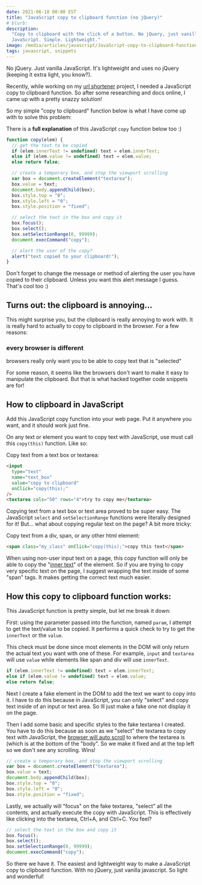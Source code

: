 ```yaml
---
date: 2021-06-18 00:00 EST
title: "JavaScript copy to clipboard function (no jQuery)"
# blurb:
description:
  "Copy to clipboard with the click of a button. No jQuery, just vanilla
  JavaScript. Simple. Lightweight."
image: /media/articles/javascript/JavaScript-copy-to-clipboard-function-lightweight-and-with-no-jQuery-2.jpg
tags: javascript, snippets
---
```


No jQuery. Just vanilla JavaScript. It's lightweight and uses no jQuery (keeping
it extra light, you know?).

Recently, while working on my [url shortener](https://other.link) project, I
needed a JavaScript copy to clipboard function. So after some researching and
docs online, I came up with a pretty snazzy solution!

So my simple "copy to clipboard" function below is what I have come up with to
solve this problem:

There is a **full explanation** of this JavaScript `copy` function below too :)

```javascript
function copy(elem) {
  // get the text to be copied
  if (elem.innerText != undefined) text = elem.innerText;
  else if (elem.value != undefined) text = elem.value;
  else return false;

  // create a temporary box, and stop the viewport scrolling
  var box = document.createElement("textarea");
  box.value = text;
  document.body.appendChild(box);
  box.style.top = "0";
  box.style.left = "0";
  box.style.position = "fixed";

  // select the text in the box and copy it
  box.focus();
  box.select();
  box.setSelectionRange(0, 99999);
  document.execCommand("copy");

  // alert the user of the copy?
  alert("text copied to your clipboard!");
}
```

Don't forget to change the message or method of alerting the user you have
copied to their clipboard. Unless you want this alert message I guess. That's
cool too :)

## Turns out: the clipboard is annoying...

This might surprise you, but the clipboard is really annoying to work with. It
is really hard to actually to copy to clipboard in the browser. For a few
reasons:

### every browser is different

browsers really only want you to be able to copy text that is "selected"

For some reason, it seems like the browsers don't want to make it easy to
manipulate the clipboard. But that is what hacked together code snippets are
for!

## How to clipboard in JavaScript

Add this JavaScript copy function into your web page. Put it anywhere you want,
and it should work just fine.

On any text or element you want to copy text with JavaScript, use must call this
`copy(this)` function. Like so:

Copy text from a text box or textarea:

```html
<input
  type="text"
  name="text_box"
  value="copy to clipboard"
  onClick="copy(this);"
/>
<textarea cols="50" rows="4">try to copy me</textarea>
```

Copying text from a text box or text area proved to be super easy. The
JavaScript `select` and `setSelectionRange` functions were literally designed
for it! But... what about copying regular text on the page? A bit more tricky:

Copy text from a div, span, or any other html element:

```html
<span class="my_class" onClick="copy(this);">copy this text</span>
```

When using non-user input text on a page, this copy function will only be able
to copy the
"[inner text](https://www.w3schools.com/jsref/prop_node_innertext.asp)" of the
element. So if you are trying to copy very specific text on the page, I suggest
wrapping the text inside of some "span" tags. It makes getting the correct text
much easier.

## How this copy to clipboard function works:

This JavaScript function is pretty simple, but let me break it down:

First: using the parameter passed into the function, named `param`, I attempt to
get the text/value to be copied. It performs a quick check to try to get the
`innerText` or the `value`.

This check must be done since most elements in the DOM will only return the
actual text you want with one of these. For example, `input` and `textarea` will
use `value` while elements like span and div will use `innerText`.

```javascript
if (elem.innerText != undefined) text = elem.innerText;
else if (elem.value != undefined) text = elem.value;
else return false;
```

Next I create a fake element in the DOM to add the text we want to copy into it.
I have to do this because in JavaScript, you can only "select" and copy text
inside of an input or text area. So Ill just make a fake one not display it on
the page.

Then I add some basic and specific styles to the fake textarea I created. You
have to do this because as soon as we "select" the textarea to copy text with
JavaScript, the
[browser will auto scroll](/articles/css-scroll-animation-and-smooth-scrolling-with-scroll-behavior)
to where the textarea is (which is at the bottom of the "body". So we make it
fixed and at the top left so we don't see any scrolling. Wins!

```javascript
// create a temporary box, and stop the viewport scrolling
var box = document.createElement("textarea");
box.value = text;
document.body.appendChild(box);
box.style.top = "0";
box.style.left = "0";
box.style.position = "fixed";
```

Lastly, we actually will "focus" on the fake textarea, "select" all the
contents, and actually execute the copy with JavaScript. This is effectively
like clicking into the textarea, Ctrl+A, and Ctrl+C. You feel?

```javascript
// select the text in the box and copy it
box.focus();
box.select();
box.setSelectionRange(0, 99999);
document.execCommand("copy");
```

So there we have it. The easiest and lightweight way to make a JavaScript copy
to clipboard function. With no jQuery, just vanilla javascript. So light and
wonderful!
